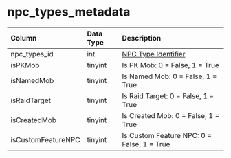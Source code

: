 # npc_types_metadata

| Column | Data Type | Description |
| :--- | :--- | :--- |
| npc_types_id | int | [NPC Type Identifier](npc_types.md) |
| isPKMob | tinyint | Is PK Mob: 0 = False, 1 = True |
| isNamedMob | tinyint | Is Named Mob: 0 = False, 1 = True |
| isRaidTarget | tinyint | Is Raid Target: 0 = False, 1 = True |
| isCreatedMob | tinyint | Is Created Mob: 0 = False, 1 = True |
| isCustomFeatureNPC | tinyint | Is Custom Feature NPC: 0 = False, 1 = True |

